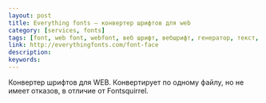 ```yaml
---
layout: post
title: Everything fonts — конвертер шрифтов для web
category: [services, fonts]
tags: [font, web font, webfont, веб шрифт, вебшрифт, генератор, текст, шрифт]
link: http://everythingfonts.com/font-face
description:
keywords:
---
```


<p>Конвертер шрифтов для WEB. Конвертирует по одному файлу, но не имеет отказов, в отличие от Fontsquirrel.</p>
